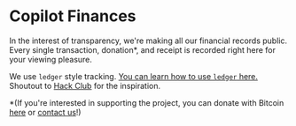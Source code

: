 Copilot Finances
================
In the interest of transparency, we're making all our financial records public. Every single transaction, donation\*, and receipt is recorded right here for your viewing pleasure.

We use `ledger` style tracking. [You can learn how to use `ledger` here.](http://ledger-cli.org/3.0/doc/ledger3.html) Shoutout to [Hack Club](http://hackclub.com) for the inspiration.

\*(If you're interested in supporting the project, you can donate with Bitcoin [here](https://www.coinbase.com/checkouts/e09b6393bf2df7043d895339fa05b669) or [contact us](mailto:ankit@copilot.help)!)
